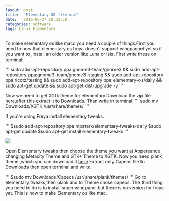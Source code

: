 ```yaml
---
layout: post
title:  "Elementary OS like mac"
date:   2015-06-27 10:33:58
categories: software
tags: Linux Elementary
---
```


To make elementary os like macc you need a couple of things.First you need to now that elementary os freya doesn't support wingpannel yet so if you want to ,install an older version like Luna or Isis.
First write these on terminal:

'''
sudo add-apt-repository ppa:gnome3-team/gnome3 && sudo add-apt-repository ppa:gnome3-team/gnome3-staging && sudo add-apt-repository ppa:ricotz/testing && sudo add-apt-repository ppa:elementary-os/daily && sudo apt-get update && sudo apt-get dist-upgrade -y
'''

Now we need to get XGtk theme for elementary.Download the zip file [here](http://kxmylo.deviantart.com/art/Xgtk-theme-gtk-3-14-3-12-465195148),after this extract it to Downloads.
Than write in terminal:
'''
sudo mv Downloads/XGTK /usr/share/themes/
'''

If you're using Freya install elementary tweaks.

'''
$sudo add-apt-repository ppa:mpstark/elementary-tweaks-daily
$sudo apt-get update
$sudo apt-get install elementary-tweaks
'''

<img src="http://1.bp.blogspot.com/-Rylts2gpKH4/VSz3nFNsFbI/AAAAAAAAWG8/t1dD-YXBbNU/s1600/elementary-tweaks-system-settings.png">

Open Elementary tweaks then choose the theme you want at Appereance changing Metacity Theme and GTK+ Theme to XGTK.
Now you need plank theme ,which you can download it [here](https://github.com/fsvh/plank-themes).Extract only Capeos file to Downloads then open terminal and write:

'''
$sudo mv Downloads/Capeos /usr/share/plank/themes/
'''
Go to elementary tweaks,then plank and to Theme chose capeos.
The third thing you need to do is to install super wingpanel,but there is no version for freya yet.
This is how to make Elementary os like mac.
